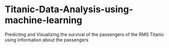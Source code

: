 # Titanic-Data-Analysis-using-machine-learning
Predicting and Visualizing the survival of the passengers of the RMS Titanic using information about the passengers
